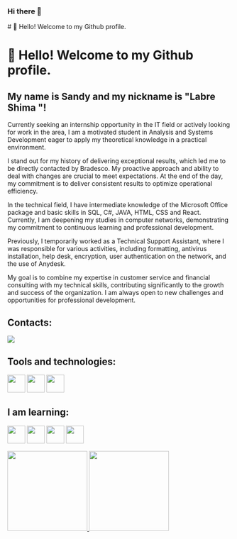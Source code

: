 ### Hi there 👋

<!--
**SandyLabre/SandyLabre** is a ✨ _special_ ✨ repository because its `README.md` (this file) appears on your GitHub profile.

Here are some ideas to get you started:

- 🔭 I’m currently working on ...
- 🌱 I’m currently learning ...
- 👯 I’m looking to collaborate on ...
- 🤔 I’m looking for help with ...
- 💬 Ask me about ...
- 📫 How to reach me: ...
- 😄 Pronouns: ...
- ⚡ Fun fact: ...
--> # 👋 Hello! Welcome to my Github profile.
# 👋 Hello! Welcome to my Github profile.
## My name is Sandy and my nickname is "Labre Shima "!

Currently seeking an internship opportunity in the IT field or actively looking for work in the area, I am a motivated student in Analysis and Systems Development eager to apply my theoretical knowledge in a practical environment.

I stand out for my history of delivering exceptional results, which led me to be directly contacted by Bradesco. My proactive approach and ability to deal with changes are crucial to meet expectations. At the end of the day, my commitment is to deliver consistent results to optimize operational efficiency.

In the technical field, I have intermediate knowledge of the Microsoft Office package and basic skills in SQL, C#, JAVA, HTML, CSS and React. Currently, I am deepening my studies in computer networks, demonstrating my commitment to continuous learning and professional development.

Previously, I temporarily worked as a Technical Support Assistant, where I was responsible for various activities, including formatting, antivirus installation, help desk, encryption, user authentication on the network, and the use of Anydesk.

My goal is to combine my expertise in customer service and financial consulting with my technical skills, contributing significantly to the growth and success of the organization. I am always open to new challenges and opportunities for professional development.

## Contacts:
<div>
<a href="https://www.linkedin.com/in/sandy-labre-shima-7a705b276/" target="_blank"><img loading="lazy" src="https://img.shields.io/badge/-LinkedIn-%230077B5?style=for-the-badge&logo=linkedin&logoColor=white" target="_blank"></a>   
</div>

## Tools and technologies: 
<img loading="lazy" src="https://cdn.jsdelivr.net/gh/devicons/devicon/icons/java/java-original-wordmark.svg" width="40" height="40"/> <img loading="lazy" src="https://cdn.jsdelivr.net/gh/devicons/devicon/icons/html5/html5-original-wordmark.svg" width="40" height="40"/> <img loading="lazy" src="https://cdn.jsdelivr.net/gh/devicons/devicon/icons/vscode/vscode-original-wordmark.svg" width="40" height="40"/>

## I am learning:
<img src="https://cdn.jsdelivr.net/gh/devicons/devicon@latest/icons/html5/html5-original-wordmark.svg" width="40" height="40"/> <img src="https://cdn.jsdelivr.net/gh/devicons/devicon@latest/icons/css3/css3-original-wordmark.svg" width="40" height="40" /> <img src="https://cdn.jsdelivr.net/gh/devicons/devicon@latest/icons/javascript/javascript-original.svg" width="40" height="40" /> <img src="https://cdn.jsdelivr.net/gh/devicons/devicon@latest/icons/python/python-original.svg" width="40" height="40" />
          

<div>
<a href="https://github.com/SandyLabre">
<img loading="lazy" height="180em" src="https://github-readme-stats.vercel.app/api/top-langs/?username=SandyLabre&layout=compact&langs_count=7&theme=dracula"/>
<img loading="lazy" height="180em" src="https://github-readme-stats.vercel.app/api?username=SandyLabre&show_icons=true&theme=dracula&include_all_commits=true&count_private=true"/>
</div>





   
          

